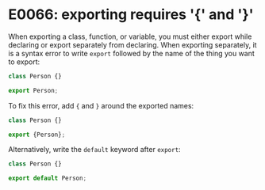 # E0066: exporting requires '{' and '}'

When exporting a class, function, or variable, you must either export while
declaring or export separately from declaring. When exporting separately, it is
a syntax error to write `export` followed by the name of the thing you want to
export:

```javascript
class Person {}

export Person;
```

To fix this error, add `{` and `}` around the exported names:

```javascript
class Person {}

export {Person};
```

Alternatively, write the `default` keyword after `export`:

```javascript
class Person {}

export default Person;
```
